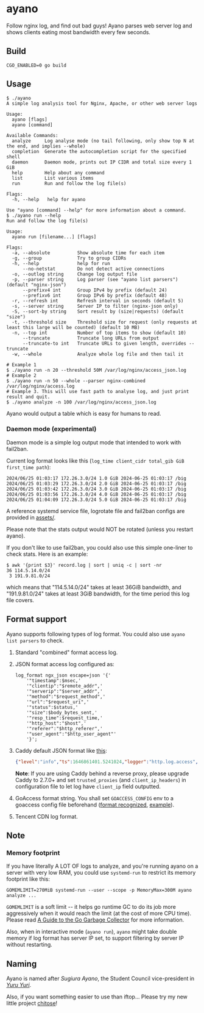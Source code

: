 # ayano

Follow nginx log, and find out bad guys! Ayano parses web server log and shows clients eating most bandwidth every few seconds.

## Build

```shell
CGO_ENABLED=0 go build
```

## Usage

```console
$ ./ayano
A simple log analysis tool for Nginx, Apache, or other web server logs

Usage:
  ayano [flags]
  ayano [command]

Available Commands:
  analyze     Log analyse mode (no tail following, only show top N at the end, and implies --whole)
  completion  Generate the autocompletion script for the specified shell
  daemon      Daemon mode, prints out IP CIDR and total size every 1 GiB
  help        Help about any command
  list        List various items
  run         Run and follow the log file(s)

Flags:
  -h, --help   help for ayano

Use "ayano [command] --help" for more information about a command.
$ ./ayano run --help
Run and follow the log file(s)

Usage:
  ayano run [filename...] [flags]

Flags:
  -a, --absolute          Show absolute time for each item
  -g, --group             Try to group CIDRs
  -h, --help              help for run
      --no-netstat        Do not detect active connections
  -o, --outlog string     Change log output file
  -p, --parser string     Log parser (see "ayano list parsers") (default "nginx-json")
      --prefixv4 int      Group IPv4 by prefix (default 24)
      --prefixv6 int      Group IPv6 by prefix (default 48)
  -r, --refresh int       Refresh interval in seconds (default 5)
  -s, --server string     Server IP to filter (nginx-json only)
  -S, --sort-by string    Sort result by (size|requests) (default "size")
  -t, --threshold size    Threshold size for request (only requests at least this large will be counted) (default 10 MB)
  -n, --top int           Number of top items to show (default 10)
      --truncate          Truncate long URLs from output
      --truncate-to int   Truncate URLs to given length, overrides --truncate
  -w, --whole             Analyze whole log file and then tail it

# Example 1
$ ./ayano run -n 20 --threshold 50M /var/log/nginx/access_json.log
# Example 2
$ ./ayano run -n 50 --whole --parser nginx-combined /var/log/nginx/access.log
# Example 3. This will use fast path to analyse log, and just print result and quit.
$ ./ayano analyze -n 100 /var/log/nginx/access_json.log
```

Ayano would output a table which is easy for humans to read.

### Daemon mode (experimental)

Daemon mode is a simple log output mode that intended to work with fail2ban.

Current log format looks like this (`log_time client_cidr total_gib GiB first_time path`):

```log
2024/06/25 01:03:17 172.26.3.0/24 1.0 GiB 2024-06-25 01:03:17 /big
2024/06/25 01:03:29 172.26.3.0/24 2.0 GiB 2024-06-25 01:03:17 /big
2024/06/25 01:03:42 172.26.3.0/24 3.0 GiB 2024-06-25 01:03:17 /big
2024/06/25 01:03:56 172.26.3.0/24 4.0 GiB 2024-06-25 01:03:17 /big
2024/06/25 01:04:09 172.26.3.0/24 5.0 GiB 2024-06-25 01:03:17 /big
```

A reference systemd service file, logrotate file and fail2ban configs are provided in [assets/](assets/).

Please note that the stats output would NOT be rotated (unless you restart ayano).

If you don't like to use fail2ban, you could also use this simple one-liner to check stats. Here is an example:

```console
$ awk '{print $3}' record.log | sort | uniq -c | sort -nr
36 114.5.14.0/24
 3 191.9.81.0/24
```

which means that "114.5.14.0/24" takes at least 36GiB bandwidth, and "191.9.81.0/24" takes at least 3GiB bandwidth, for the time period this log file covers.

## Format support

Ayano supports following types of log format. You could also use `ayano list parsers` to check.

1. Standard "combined" format access log.
2. JSON format access log configured as:

    ```nginx
    log_format ngx_json escape=json '{'
        '"timestamp":$msec,'
        '"clientip":"$remote_addr",'
        '"serverip":"$server_addr",'
        '"method":"$request_method",'
        '"url":"$request_uri",'
        '"status":$status,'
        '"size":$body_bytes_sent,'
        '"resp_time":$request_time,'
        '"http_host":"$host",'
        '"referer":"$http_referer",'
        '"user_agent":"$http_user_agent"'
        '}';
    ```

3. Caddy default JSON format like [this](https://caddyserver.com/docs/logging#structured-logs):

    ```json
    {"level":"info","ts":1646861401.5241024,"logger":"http.log.access","msg":"handled request","request":{"remote_ip":"127.0.0.1","remote_port":"41342","client_ip":"127.0.0.1","proto":"HTTP/2.0","method":"GET","host":"localhost","uri":"/","headers":{"User-Agent":["curl/7.82.0"],"Accept":["*/*"],"Accept-Encoding":["gzip, deflate, br"]},"tls":{"resumed":false,"version":772,"cipher_suite":4865,"proto":"h2","server_name":"example.com"}},"bytes_read": 0,"user_id":"","duration":0.000929675,"size":10900,"status":200,"resp_headers":{"Server":["Caddy"],"Content-Encoding":["gzip"],"Content-Type":["text/html; charset=utf-8"],"Vary":["Accept-Encoding"]}}
    ```

    **Note**: If you are using Caddy behind a reverse proxy, please upgrade Caddy to 2.7.0+ and set `trusted_proxies` (and `client_ip_headers`) in configuration file to let log have `client_ip` field outputted.

4. GoAccess format string. You shall set `GOACCESS_CONFIG` env to a goaccess config file beforehand ([format recognized](https://github.com/taoky/goaccessfmt?tab=readme-ov-file#config-file-format), [example](assets/goaccess.conf)).
5. Tencent CDN log format.

## Note

### Memory footprint

If you have literally A LOT OF logs to analyze, and you're running ayano on a server with very low RAM, you could use `systemd-run` to restrict its memory footprint like this:

```shell
GOMEMLIMIT=270MiB systemd-run --user --scope -p MemoryMax=300M ayano analyze ...
```

`GOMEMLIMIT` is a soft limit -- it helps go runtime GC to do its job more aggressively when it would reach the limit (at the cost of more CPU time). Please read [A Guide to the Go Garbage Collector](https://tip.golang.org/doc/gc-guide#Memory_limit) for more information.

Also, when in interactive mode (`ayano run`), `ayano` might take double memory if log format has server IP set, to support filtering by server IP without restarting.

## Naming

Ayano is named after *Sugiura Ayano*, the Student Council vice-president in [*Yuru Yuri*](https://en.wikipedia.org/wiki/YuruYuri#Student_Council).

Also, if you want something easier to use than iftop... Please try my new little project [chitose](https://github.com/taoky/chitose)!

